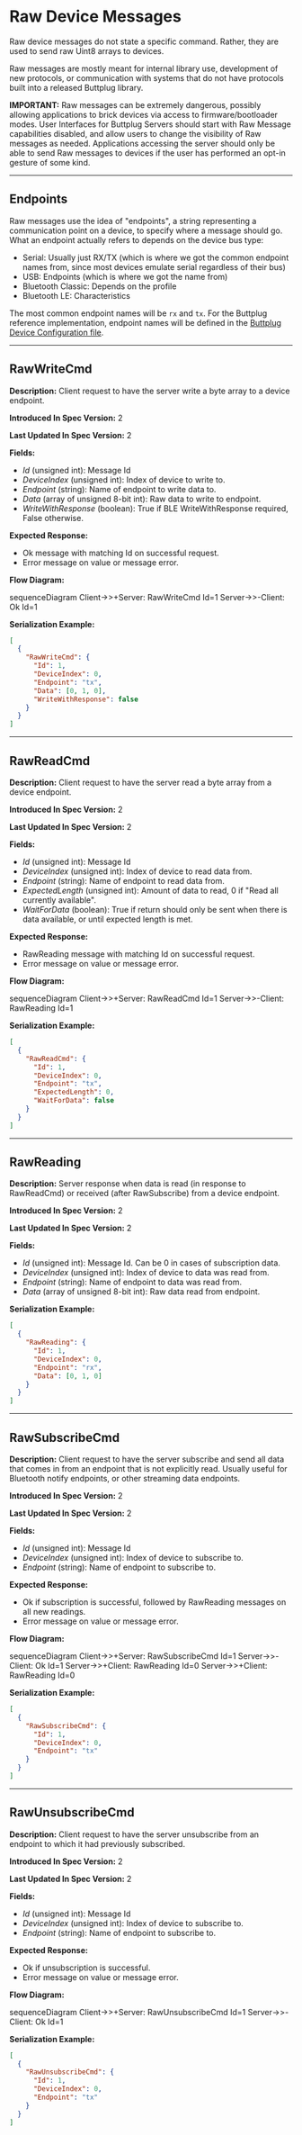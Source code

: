 # Raw Device Messages

Raw device messages do not state a specific command. Rather, they are
used to send raw Uint8 arrays to devices.

Raw messages are mostly meant for internal library use, development of
new protocols, or communication with systems that do not have
protocols built into a released Buttplug library.

**IMPORTANT:** Raw messages can be extremely dangerous, possibly
allowing applications to brick devices via access to
firmware/bootloader modes. User Interfaces for Buttplug Servers should
start with Raw Message capabilities disabled, and allow users to
change the visibility of Raw messages as needed. Applications
accessing the server should only be able to send Raw messages to
devices if the user has performed an opt-in gesture of some kind.

---
## Endpoints

Raw messages use the idea of "endpoints", a string representing a
communication point on a device, to specify where a message should go.
What an endpoint actually refers to depends on the device bus type:

* Serial: Usually just RX/TX (which is where we got the common
  endpoint names from, since most devices emulate serial regardless of
  their bus)
* USB: Endpoints (which is where we got the name from)
* Bluetooth Classic: Depends on the profile
* Bluetooth LE: Characteristics

The most common endpoint names will be `rx` and `tx`. For the Buttplug
reference implementation, endpoint names will be defined in the
[Buttplug Device Configuration
file](https://github.com/buttplugio/buttplug-device-config).

---
## RawWriteCmd

**Description:** Client request to have the server write a byte array
to a device endpoint.

**Introduced In Spec Version:** 2

**Last Updated In Spec Version:** 2

**Fields:**

* _Id_ (unsigned int): Message Id
* _DeviceIndex_ (unsigned int): Index of device to write to.
* _Endpoint_ (string): Name of endpoint to write data to.
* _Data_ (array of unsigned 8-bit int): Raw data to write to endpoint.
* _WriteWithResponse_ (boolean): True if BLE WriteWithResponse required, False otherwise.

**Expected Response:**

* Ok message with matching Id on successful request.
* Error message on value or message error.

**Flow Diagram:**

<mermaid>
sequenceDiagram
    Client->>+Server: RawWriteCmd Id=1
    Server->>-Client: Ok Id=1
</mermaid>

**Serialization Example:**

```json
[
  {
    "RawWriteCmd": {
      "Id": 1,
      "DeviceIndex": 0,
      "Endpoint": "tx",
      "Data": [0, 1, 0],
      "WriteWithResponse": false
    }
  }
]
```
---
## RawReadCmd

**Description:** Client request to have the server read a byte array
from a device endpoint.

**Introduced In Spec Version:** 2

**Last Updated In Spec Version:** 2

**Fields:**

* _Id_ (unsigned int): Message Id
* _DeviceIndex_ (unsigned int): Index of device to read data from.
* _Endpoint_ (string): Name of endpoint to read data from.
* _ExpectedLength_ (unsigned int): Amount of data to read, 0 if "Read all currently available".
* _WaitForData_ (boolean): True if return should only be sent when there is data available, or until expected length is met.

**Expected Response:**

* RawReading message with matching Id on successful request.
* Error message on value or message error.

**Flow Diagram:**

<mermaid>
sequenceDiagram
    Client->>+Server: RawReadCmd Id=1
    Server->>-Client: RawReading Id=1
</mermaid>

**Serialization Example:**

```json
[
  {
    "RawReadCmd": {
      "Id": 1,
      "DeviceIndex": 0,
      "Endpoint": "tx",
      "ExpectedLength": 0,
      "WaitForData": false
    }
  }
]
```

---
## RawReading

**Description:** Server response when data is read (in response to
RawReadCmd) or received (after RawSubscribe) from a device
endpoint.

**Introduced In Spec Version:** 2

**Last Updated In Spec Version:** 2

**Fields:**

* _Id_ (unsigned int): Message Id. Can be 0 in cases of subscription data.
* _DeviceIndex_ (unsigned int): Index of device to data was read from.
* _Endpoint_ (string): Name of endpoint to data was read from.
* _Data_ (array of unsigned 8-bit int): Raw data read from endpoint.

**Serialization Example:**

```json
[
  {
    "RawReading": {
      "Id": 1,
      "DeviceIndex": 0,
      "Endpoint": "rx",
      "Data": [0, 1, 0]
    }
  }
]
```

---
## RawSubscribeCmd

**Description:** Client request to have the server subscribe and send
all data that comes in from an endpoint that is not explicitly read.
Usually useful for Bluetooth notify endpoints, or other streaming data
endpoints.

**Introduced In Spec Version:** 2

**Last Updated In Spec Version:** 2

**Fields:**

* _Id_ (unsigned int): Message Id
* _DeviceIndex_ (unsigned int): Index of device to subscribe to.
* _Endpoint_ (string): Name of endpoint to subscribe to.

**Expected Response:**

* Ok if subscription is successful, followed by RawReading
  messages on all new readings.
* Error message on value or message error.

**Flow Diagram:**

<mermaid>
sequenceDiagram
    Client->>+Server: RawSubscribeCmd Id=1
    Server->>-Client: Ok Id=1
    Server->>+Client: RawReading Id=0
    Server->>+Client: RawReading Id=0
</mermaid>

**Serialization Example:**

```json
[
  {
    "RawSubscribeCmd": {
      "Id": 1,
      "DeviceIndex": 0,
      "Endpoint": "tx"
    }
  }
]
```

---
## RawUnsubscribeCmd

**Description:** Client request to have the server unsubscribe from an
endpoint to which it had previously subscribed.

**Introduced In Spec Version:** 2

**Last Updated In Spec Version:** 2

**Fields:**

* _Id_ (unsigned int): Message Id
* _DeviceIndex_ (unsigned int): Index of device to subscribe to.
* _Endpoint_ (string): Name of endpoint to subscribe to.

**Expected Response:**

* Ok if unsubscription is successful.
* Error message on value or message error.

**Flow Diagram:**

<mermaid>
sequenceDiagram
    Client->>+Server: RawUnsubscribeCmd Id=1
    Server->>-Client: Ok Id=1
</mermaid>

**Serialization Example:**

```json
[
  {
    "RawUnsubscribeCmd": {
      "Id": 1,
      "DeviceIndex": 0,
      "Endpoint": "tx"
    }
  }
]
```

